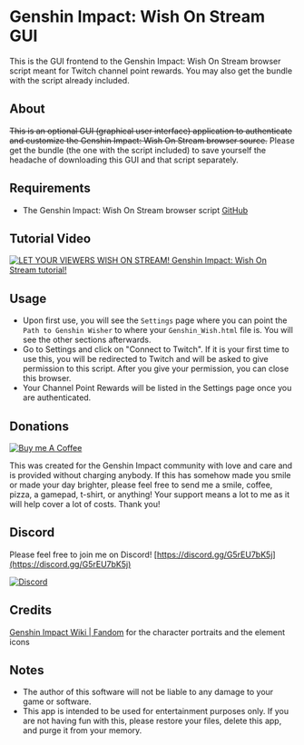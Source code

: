 # Genshin Impact: Wish On Stream GUI
This is the GUI frontend to the Genshin Impact: Wish On Stream
browser script meant for Twitch channel point rewards. You may
also get the bundle with the script already included.

## About
~~This is an optional GUI (graphical user interface) application
to authenticate and customize the Genshin Impact: Wish On Stream
browser source.~~ Please get the bundle (the one with the script
included) to save yourself the headache of downloading this GUI
and that script separately. 

## Requirements
* The Genshin Impact: Wish On Stream browser script
[GitHub](https://github.com/honganqi/GenshinWishOnStream)

## Tutorial Video
[![LET YOUR VIEWERS WISH ON STREAM! Genshin Impact: Wish On Stream tutorial!](https://img.youtube.com/vi/rmQtHKb_tLc/0.jpg)](https://youtu.be/rmQtHKb_tLc)

## Usage
* Upon first use, you will see the `Settings` page where you can
point the `Path to Genshin Wisher` to where your
`Genshin_Wish.html` file is. You will see the other sections
afterwards.
* Go to Settings and click on "Connect to Twitch". If it is your
first time to use this, you will be redirected to Twitch and
will be asked to give permission to this script. After you give
your permission, you can close this browser.
* Your Channel Point Rewards will be listed in the Settings page
once you are authenticated.

## Donations
[![Buy me A Coffee](http://sidestreamnetwork.net/wp-content/uploads/2021/06/white-button-e1624263691285.png "Buy Me A Coffee")](https://buymeacoffee.com/honganqi)

This was created for the Genshin Impact community with
love and care  and is provided without charging anybody.
If this has somehow made you smile or made your day brighter,
please feel free to send me a smile, coffee, pizza, a gamepad,
t-shirt, or anything! Your support means a lot to me as it
will help cover a lot of costs. Thank you!

## Discord
Please feel free to join me on Discord!
[https://discord.gg/G5rEU7bK5j](https://discord.gg/G5rEU7bK5j)

[![Discord](https://discord.com/assets/f9bb9c4af2b9c32a2c5ee0014661546d.png)](https://discord.gg/G5rEU7bK5j)

## Credits
[Genshin Impact Wiki | Fandom](https://genshin-impact.fandom.com/wiki/Genshin_Impact_Wiki)
for the character portraits and the element icons

## Notes
* The author of this software will not be liable to any
damage to your game or software.
* This app is intended to be used for entertainment purposes
only. If you are not having fun with this, please restore
your files, delete this app, and purge it from your memory.